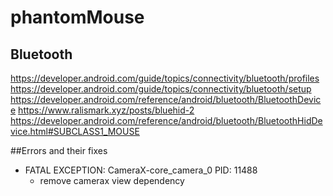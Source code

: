 # phantomMouse

## Bluetooth
https://developer.android.com/guide/topics/connectivity/bluetooth/profiles
https://developer.android.com/guide/topics/connectivity/bluetooth/setup
https://developer.android.com/reference/android/bluetooth/BluetoothDevice
https://www.ralismark.xyz/posts/bluehid-2
https://developer.android.com/reference/android/bluetooth/BluetoothHidDevice.html#SUBCLASS1_MOUSE

##Errors and their fixes
* FATAL EXCEPTION: CameraX-core_camera_0  PID: 11488
    * remove camerax view dependency